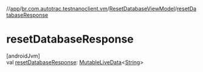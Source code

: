 //[app](../../../index.md)/[br.com.autotrac.testnanoclient.vm](../index.md)/[ResetDatabaseViewModel](index.md)/[resetDatabaseResponse](reset-database-response.md)

# resetDatabaseResponse

[androidJvm]\
val [resetDatabaseResponse](reset-database-response.md): [MutableLiveData](https://developer.android.com/reference/kotlin/androidx/lifecycle/MutableLiveData.html)&lt;[String](https://kotlinlang.org/api/latest/jvm/stdlib/kotlin/-string/index.html)&gt;
